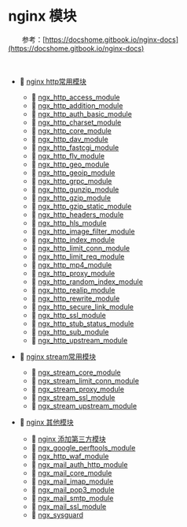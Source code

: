# nginx 模块

　　参考：[https://docshome.gitbook.io/nginx-docs](https://docshome.gitbook.io/nginx-docs)

　　‍

* 📑 [nginx http常用模块](siyuan://blocks/20240408214315-0o0vl48)

  * 📄 [ngx_http_access_module](siyuan://blocks/20240801110838-hqg8ve4)
  * 📄 [ngx_http_addition_module](siyuan://blocks/20240801110733-8shexyd)
  * 📄 [ngx_http_auth_basic_module](siyuan://blocks/20240801105940-zispoh5)
  * 📄 [ngx_http_charset_module](siyuan://blocks/20240801113700-t7a3xx2)
  * 📄 [ngx_http_core_module](siyuan://blocks/20240801110855-jfd4rt1)
  * 📄 [ngx_http_dav_module](siyuan://blocks/20240801105808-vep8qge)
  * 📄 [ngx_http_fastcgi_module](siyuan://blocks/20240801105542-p2cntbu)
  * 📄 [ngx_http_flv_module](siyuan://blocks/20240801105409-qvcj1u9)
  * 📄 [ngx_http_geo_module](siyuan://blocks/20240801105346-4unv9lu)
  * 📄 [ngx_http_geoip_module](siyuan://blocks/20240801105306-xv5q8cq)
  * 📄 [ngx_http_grpc_module](siyuan://blocks/20240801105139-d160vge)
  * 📄 [ngx_http_gunzip_module](siyuan://blocks/20240801105051-6re5rj7)
  * 📄 [ngx_http_gzip_module](siyuan://blocks/20240801102846-ycaf1sq)
  * 📄 [ngx_http_gzip_static_module](siyuan://blocks/20240801103252-1a8dko2)
  * 📄 [ngx_http_headers_module](siyuan://blocks/20240801103353-qkrwvc2)
  * 📄 [ngx_http_hls_module](siyuan://blocks/20240801103620-e2tm453)
  * 📄 [ngx_http_image_filter_module](siyuan://blocks/20240801103740-35xflh1)
  * 📄 [ngx_http_index_module](siyuan://blocks/20240801103839-1jzwjlt)
  * 📄 [ngx_http_limit_conn_module](siyuan://blocks/20240801103930-hyno3pe)
  * 📄 [ngx_http_limit_req_module](siyuan://blocks/20240801104057-b4u0wil)
  * 📄 [ngx_http_mp4_module](siyuan://blocks/20240801104943-bg3pb6z)
  * 📄 [ngx_http_proxy_module](siyuan://blocks/20240801112740-7fnjs1i)
  * 📄 [ngx_http_random_index_module](siyuan://blocks/20240801113202-4nknv1m)
  * 📄 [ngx_http_realip_module](siyuan://blocks/20240801113236-ecafs7j)
  * 📄 [ngx_http_rewrite_module](siyuan://blocks/20240801113321-q3dcmu7)
  * 📄 [ngx_http_secure_link_module](siyuan://blocks/20240801113412-xe36z7y)
  * 📄 [ngx_http_ssl_module](siyuan://blocks/20240801104241-sn9k8yj)
  * 📄 [ngx_http_stub_status_module](siyuan://blocks/20240801104456-w01i9el)
  * 📄 [ngx_http_sub_module](siyuan://blocks/20240801104739-deje94l)
  * 📄 [ngx_http_upstream_module](siyuan://blocks/20240801104804-j9io6hm)
* 📑 [nginx stream常用模块](siyuan://blocks/20240801111611-up8j369)

  * 📄 [ngx_stream_core_module](siyuan://blocks/20240801111842-ybg3f0j)
  * 📄 [ngx_stream_limit_conn_module](siyuan://blocks/20240801112214-jpvxksb)
  * 📄 [ngx_stream_proxy_module](siyuan://blocks/20240801111943-8p4oz03)
  * 📄 [ngx_stream_ssl_module ](siyuan://blocks/20240801111645-ouuxh0q)
  * 📄 [ngx_stream_upstream_module](siyuan://blocks/20240801112117-ue0nqkf)
* 📑 [nginx 其他模块](siyuan://blocks/20240801113800-y26ez97)

  * 📄 [nginx 添加第三方模块](siyuan://blocks/20240408214246-htrs4md)
  * 📄 [ngx_google_perftools_module](siyuan://blocks/20240801114023-da8xftm)
  * 📄 [ngx_http_waf_module](siyuan://blocks/20240408214513-q99b4m1)
  * 📄 [ngx_mail_auth_http_module](siyuan://blocks/20240801114200-f6fv3nf)
  * 📄 [ngx_mail_core_module](siyuan://blocks/20240801114118-b8f1k8u)
  * 📄 [ngx_mail_imap_module](siyuan://blocks/20240801114359-dck3r6e)
  * 📄 [ngx_mail_pop3_module](siyuan://blocks/20240801114423-oa0i8cd)
  * 📄 [ngx_mail_smtp_module](siyuan://blocks/20240801114444-9hyz382)
  * 📄 [ngx_mail_ssl_module](siyuan://blocks/20240801114249-nq8wwgf)
  * 📄 [ngx_sysguard](siyuan://blocks/20240801115341-feoxhv2)

　　‍
